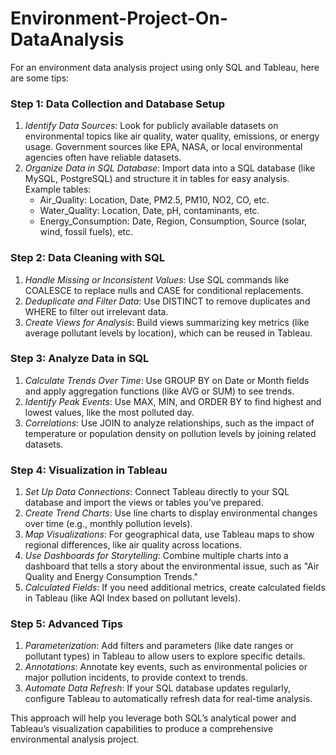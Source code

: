 # Environment-Project-On-DataAnalysis


For an environment data analysis project using only SQL and Tableau, here are some tips:

### Step 1: Data Collection and Database Setup
1. *Identify Data Sources*: Look for publicly available datasets on environmental topics like air quality, water quality, emissions, or energy usage. Government sources like EPA, NASA, or local environmental agencies often have reliable datasets.
2. *Organize Data in SQL Database*: Import data into a SQL database (like MySQL, PostgreSQL) and structure it in tables for easy analysis. Example tables:
   - Air_Quality: Location, Date, PM2.5, PM10, NO2, CO, etc.
   - Water_Quality: Location, Date, pH, contaminants, etc.
   - Energy_Consumption: Date, Region, Consumption, Source (solar, wind, fossil fuels), etc.

### Step 2: Data Cleaning with SQL
1. *Handle Missing or Inconsistent Values*: Use SQL commands like COALESCE to replace nulls and CASE for conditional replacements.
2. *Deduplicate and Filter Data*: Use DISTINCT to remove duplicates and WHERE to filter out irrelevant data.
3. *Create Views for Analysis*: Build views summarizing key metrics (like average pollutant levels by location), which can be reused in Tableau.

### Step 3: Analyze Data in SQL
1. *Calculate Trends Over Time*: Use GROUP BY on Date or Month fields and apply aggregation functions (like AVG or SUM) to see trends.
2. *Identify Peak Events*: Use MAX, MIN, and ORDER BY to find highest and lowest values, like the most polluted day.
3. *Correlations*: Use JOIN to analyze relationships, such as the impact of temperature or population density on pollution levels by joining related datasets.

### Step 4: Visualization in Tableau
1. *Set Up Data Connections*: Connect Tableau directly to your SQL database and import the views or tables you’ve prepared.
2. *Create Trend Charts*: Use line charts to display environmental changes over time (e.g., monthly pollution levels).
3. *Map Visualizations*: For geographical data, use Tableau maps to show regional differences, like air quality across locations.
4. *Use Dashboards for Storytelling*: Combine multiple charts into a dashboard that tells a story about the environmental issue, such as "Air Quality and Energy Consumption Trends."
5. *Calculated Fields*: If you need additional metrics, create calculated fields in Tableau (like AQI Index based on pollutant levels).

### Step 5: Advanced Tips
1. *Parameterization*: Add filters and parameters (like date ranges or pollutant types) in Tableau to allow users to explore specific details.
2. *Annotations*: Annotate key events, such as environmental policies or major pollution incidents, to provide context to trends.
3. *Automate Data Refresh*: If your SQL database updates regularly, configure Tableau to automatically refresh data for real-time analysis.

This approach will help you leverage both SQL’s analytical power and Tableau’s visualization capabilities to produce a comprehensive environmental analysis project. 
